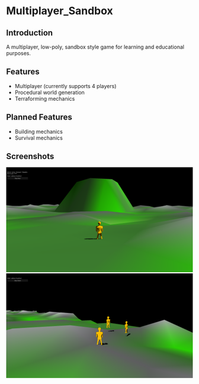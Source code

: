 # Multiplayer_Sandbox
 
 ## Introduction
 A multiplayer, low-poly, sandbox style game for learning and educational purposes.
 
 ## Features
 * Multiplayer (currently supports 4 players)
 * Procedural world generation
 * Terraforming mechanics

## Planned Features
* Building mechanics
* Survival mechanics

 
 ## Screenshots
 ![](Images/Screenshots/1.png)
 ![](Images/Screenshots/2.png)
 
